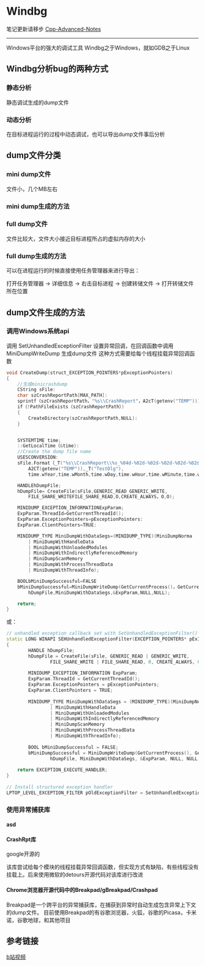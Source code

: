 # Windbg

笔记更新请移步 [Cpp-Advanced-Notes]()

----

Windows平台的强大的调试工具
Windbg之于Windows，就如GDB之于Linux

## Windbg分析bug的两种方式

### 静态分析

静态调试生成的dump文件

### 动态分析

在目标进程运行的过程中动态调试，也可以导出dump文件事后分析

## dump文件分类

### mini dump文件

文件小，几个MB左右

### mini dump生成的方法

### full dump文件

文件比较大，文件大小接近目标进程所占的虚拟内存的大小

### full dump生成的方法

可以在进程运行的时候直接使用任务管理器来进行导出：

打开任务管理器 -> 详细信息 -> 右击目标进程 -> 创建转储文件 -> 打开转储文件所在位置

## dump文件生成的方法

### 调用Windows系统api

调用 SetUnhandledExceptionFilter 设置异常回调，在回调函数中调用 MiniDumpWriteDump 生成dump文件
这种方式需要给每个线程挂载异常回调函数

```cpp
void CreateDump(struct_EXCEPTION_POINTERS*pExceptionPointers)
{
    //生成minicrashdump
    CString sFile:
    char szCrashReportPath[MAX_PATH]:
    sprintf（szCrashReportPath，"%s\\CrashReport"，A2cT(getenv("TEMP"))):
    if（!PathFileExists（szCrashReportPath）)
    {
        CreateDirectory(szCrashReportPath,NULL):
    }


    SYSTEMTIME time;
    ::GetLocalTime（&time):
    //Create the dump file name
    USESCONVERSION:
    sFile.Format（_T("%s\\CrashReport\\%s_%04d-%02d-%02d-%02d-%02d-%02d-%03d_unhandle.dmp"),
        A2CT(getenv("TEMP")),_T("TestDlg"),
        time.wYear,time.wMonth,time.wDay,time.wHour,time.wMinute,time.wSecond,time.wMilliseconds);

    HANDLEhDumpFile;
    hDumpFile= CreateFile(sFile,GENERIC_READ GENERIC_WRITE,
        FILE_SHARE_WRITEFILE_SHARE_READ,O,CREATE_ALWAYS，O,O);

    MINIDUMP_EXCEPTION_INFORMATIONExpParam;
    ExpParam.ThreadId=GetCurrentThreadId();
    ExpParam.ExceptionPointers=pExceptionPointers:
    ExpParam.ClientPointers=TRUE:

    MINIDUMP_TYPE MiniDumpWithDataSegs=(MINIDUMP_TYPE)(MiniDumpNorma
        | MiniDumpWithHandleData
        | MiniDumpWithUnloadedModules
        | MiniDumpWithIndirectlyReferencedMemory
        | MiniDumpScanMemory
        | MiniDumpWithProcessThreadData
        | MiniDumpWithThreadInfo);

    BOOLbMiniDumpSuccessful=FALSE
    bMiniDumpSuccessful=MiniDumpWriteDump(GetCurrentProcess()，GetCurrentProcessId(),
        hDumpFile,MiniDumpWithDataSegs,&ExpParam,NULL,NULL);

    return;
}
```

或：

```cpp
// unhandled exception callback set with SetUnhandledExceptionFilter()
static LONG WINAPI SEHUnhandledExceptionFilter(EXCEPTION_POINTERS* pExInfo)
{
        HANDLE hDumpFile;
        hDumpFile = CreateFile(sFile, GENERIC_READ | GENERIC_WRITE,
                FILE_SHARE_WRITE | FILE_SHARE_READ, 0, CREATE_ALWAYS, 0, 0);
 
        MINIDUMP_EXCEPTION_INFORMATION ExpParam;
        ExpParam.ThreadId = GetCurrentThreadId();
        ExpParam.ExceptionPointers = pExceptionPointers;
        ExpParam.ClientPointers = TRUE;
 
        MINIDUMP_TYPE MiniDumpWithDataSegs = (MINIDUMP_TYPE)(MiniDumpNormal
                | MiniDumpWithHandleData
                | MiniDumpWithUnloadedModules
                | MiniDumpWithIndirectlyReferencedMemory
                | MiniDumpScanMemory
                | MiniDumpWithProcessThreadData
                | MiniDumpWithThreadInfo);
 
        BOOL bMiniDumpSuccessful = FALSE;
        bMiniDumpSuccessful = MiniDumpWriteDump(GetCurrentProcess(), GetCurrentProcessId(),
                hDumpFile, MiniDumpWithDataSegs, &ExpParam, NULL, NULL);
        
    return EXCEPTION_EXECUTE_HANDLER;
}
 
// Install structured exception handler
LPTOP_LEVEL_EXCEPTION_FILTER pOldExceptionFilter = SetUnhandledExceptionFilter( SEHUnhandledExceptionFilter );
```

### 使用异常捕获库

#### asd

#### CrashRpt库

google开源的


该库尝试给每个模块的线程挂载异常回调函数，但实现方式有缺陷，有些线程没有挂载上。后来使用微软的detours开源代码对该库进行改进

#### Chrome浏览器开源代码中的Breakpad/gBreakpad/Crashpad

Breakpad是一个跨平台的异常捕获库，在捕获到异常时自动生成包含异常上下文的dump文件。
目前使用Breakpad的有谷歌浏览器，火狐，谷歌的Picasa，卡米诺，谷歌地球，和其他项目

## 参考链接

[b站视频](https://www.bilibili.com/video/BV1kN411y7NS/?spm_id_from=333.337.search-card.all.click&vd_source=609ea3e03254fd4423dd28a470f51108)
